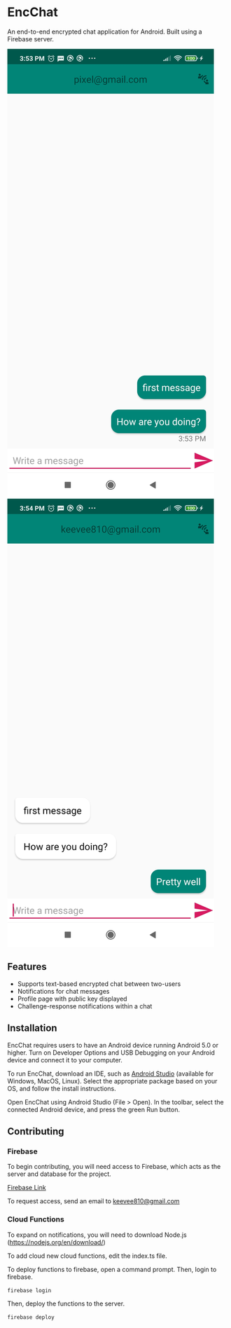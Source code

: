 # EncChat
An end-to-end encrypted chat application for Android. Built using a Firebase server.

![](header.jpg)
![](header2.jpg)

## Features
- Supports text-based encrypted chat between two-users
- Notifications for chat messages
- Profile page with public key displayed
- Challenge-response notifications within a chat

## Installation
EncChat requires users to have an Android device running Android 5.0 or higher.
Turn on Developer Options and USB Debugging on your Android device and connect it to your computer.

To run EncChat, download an IDE, such as [Android Studio](https://developer.android.com/studio#downloads) (available for Windows, MacOS, Linux).
Select the appropriate package based on your OS, and follow the install instructions.

Open EncChat using Android Studio (File > Open).
In the toolbar, select the connected Android device, and press the green Run button. 

## Contributing
### Firebase
To begin contributing, you will need access to Firebase, which acts as the server and database for the project.

[Firebase Link](https://console.firebase.google.com/project/encchat-506da/overview)

To request access, send an email to keevee810@gmail.com

### Cloud Functions
To expand on notifications, you will need to download Node.js (https://nodejs.org/en/download/)

To add cloud new cloud functions, edit the index.ts file.

To deploy functions to firebase, open a command prompt. Then, login to firebase.
```sh
firebase login
```

Then, deploy the functions to the server.
```sh
firebase deploy
```